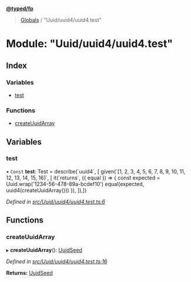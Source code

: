 **[@typed/fp](../README.md)**

> [Globals](../globals.md) / "Uuid/uuid4/uuid4.test"

# Module: "Uuid/uuid4/uuid4.test"

## Index

### Variables

* [test](_uuid_uuid4_uuid4_test_.md#test)

### Functions

* [createUuidArray](_uuid_uuid4_uuid4_test_.md#createuuidarray)

## Variables

### test

• `Const` **test**: Test = describe(\`uuid4\`, [ given(\`[1, 2, 3, 4, 5, 6, 7, 8, 9, 10, 11, 12, 13, 14, 15, 16]\`, [ it(\`returns\`, ({ equal }) => { const expected = Uuid.wrap('1234-56-478-89a-bcdef10') equal(expected, uuid4(createUuidArray())) }), ]),])

*Defined in [src/Uuid/uuid4/uuid4.test.ts:6](https://github.com/TylorS/typed-fp/blob/ac98ca1/src/Uuid/uuid4/uuid4.test.ts#L6)*

## Functions

### createUuidArray

▸ **createUuidArray**(): [UuidSeed](_uuid_common_.md#uuidseed)

*Defined in [src/Uuid/uuid4/uuid4.test.ts:16](https://github.com/TylorS/typed-fp/blob/ac98ca1/src/Uuid/uuid4/uuid4.test.ts#L16)*

**Returns:** [UuidSeed](_uuid_common_.md#uuidseed)
